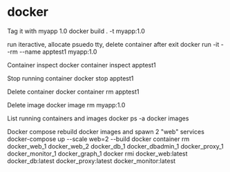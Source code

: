 # docker

Tag it with myapp 1.0
docker build . -t myapp:1.0

run iteractive, allocate psuedo tty, delete container after exit
docker run -it --rm --name apptest1 myapp:1.0

Container inspect
docker container inspect apptest1

Stop running container
docker stop apptest1

Delete container
docker container rm apptest1

Delete image
docker image rm myapp:1.0

List running containers and images
docker ps -a
docker images

Docker compose rebuild docker images and spawn 2 "web" services
docker-compose up --scale web=2 --build
docker container rm docker_web_1 docker_web_2 docker_db_1 docker_dbadmin_1 docker_proxy_1 docker_monitor_1 docker_graph_1
docker rmi docker_web:latest docker_db:latest docker_proxy:latest docker_monitor:latest
